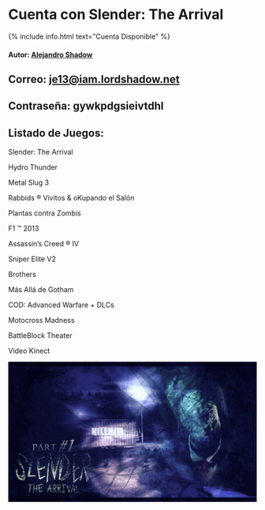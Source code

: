 # Cuenta con Slender: The Arrival
{% include info.html text="Cuenta Disponible" %}

#### Autor: [Alejandro Shadow](https://youtube.com/@lordsw)

## Correo: je13@iam.lordshadow.net

## Contraseña: gywkpdgsieivtdhl

## Listado de Juegos:

Slender: The Arrival

Hydro Thunder

Metal Slug 3

Rabbids ® Vivitos & oKupando el Salón 

Plantas contra Zombis

F1 ™ 2013

Assassin’s Creed ® IV

Sniper Elite V2

Brothers
 
Más Allá de Gotham

COD: Advanced Warfare + DLCs

Motocross Madness

BattleBlock Theater

Video Kinect


![Cover](/images/slenderman.jpeg)
